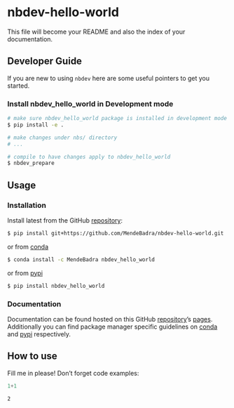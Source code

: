 # nbdev-hello-world


<!-- WARNING: THIS FILE WAS AUTOGENERATED! DO NOT EDIT! -->

This file will become your README and also the index of your
documentation.

## Developer Guide

If you are new to using `nbdev` here are some useful pointers to get you
started.

### Install nbdev_hello_world in Development mode

``` sh
# make sure nbdev_hello_world package is installed in development mode
$ pip install -e .

# make changes under nbs/ directory
# ...

# compile to have changes apply to nbdev_hello_world
$ nbdev_prepare
```

## Usage

### Installation

Install latest from the GitHub
[repository](https://github.com/MendeBadra/nbdev-hello-world):

``` sh
$ pip install git+https://github.com/MendeBadra/nbdev-hello-world.git
```

or from [conda](https://anaconda.org/MendeBadra/nbdev-hello-world)

``` sh
$ conda install -c MendeBadra nbdev_hello_world
```

or from [pypi](https://pypi.org/project/nbdev-hello-world/)

``` sh
$ pip install nbdev_hello_world
```

### Documentation

Documentation can be found hosted on this GitHub
[repository](https://github.com/MendeBadra/nbdev-hello-world)’s
[pages](https://MendeBadra.github.io/nbdev-hello-world/). Additionally
you can find package manager specific guidelines on
[conda](https://anaconda.org/MendeBadra/nbdev-hello-world) and
[pypi](https://pypi.org/project/nbdev-hello-world/) respectively.

## How to use

Fill me in please! Don’t forget code examples:

``` python
1+1
```

    2
